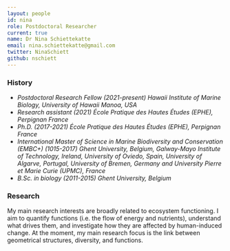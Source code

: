 ```yaml
---
layout: people
id: nina
role: Postdoctoral Researcher
current: true
name: Dr Nina Schiettekatte
email: nina.schiettekatte@gmail.com
twitter: NinaSchiett
github: nschiett
---
```


### History

- *Postdoctoral Research Fellow (2021-present) Hawaii Institute of Marine Biology, University of Hawaii Manoa, USA*
- *Research assistant (2021) École Pratique des Hautes Études (EPHE), Perpignan France*
- *Ph.D. (2017-2021) École Pratique des Hautes Études (EPHE), Perpignan France*
- *International Master of Science in Marine Biodiversity and Conservation (EMBC+) (1015-2017) Ghent University, Belgium, Galway-Mayo Institute of Technology, Ireland, University of Oviedo, Spain, University of Algarve, Portugal, University of Bremen, Germany and University Pierre et Marie Curie (UPMC), France*
- *B.Sc. in biology (2011-2015) Ghent University, Belgium*

### Research

My main research interests are broadly related to ecosystem functioning. I aim to quantify functions (i.e. the flow of energy and nutrients), understand what drives them, and investigate how they are affected by human-induced change. At the moment, my main research focus is the link between geometrical structures, diversity, and functions.
